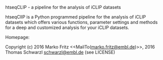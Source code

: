 htseqCLIP - a pipeline for the analysis of iCLIP datasets


htseqClIP is a Python programmed pipeline for the analysis of iCLIP datasets which offers various functions, parameter settings and methods for a deep and customized analysis for your iCLIP datasets.

Homepage:

Copyright (c) 2016 Marko Fritz <<MailTo(marko.fritz@embl.de)>>, 2016 Thomas Schwarzl schwarzl@embl.de (see LICENSE)